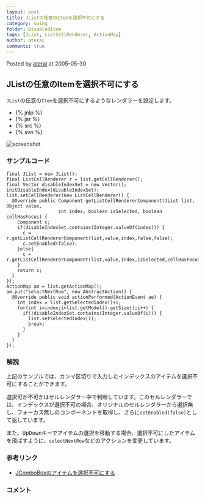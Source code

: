 ```yaml
---
layout: post
title: JListの任意のItemを選択不可にする
category: swing
folder: DisabledItem
tags: [JList, ListCellRenderer, ActionMap]
author: aterai
comments: true
---
```


Posted by [aterai](http://terai.xrea.jp/aterai.html) at 2005-05-30

## JListの任意のItemを選択不可にする
`JList`の任意の`Item`を選択不可にするようなレンダラーを設定します。

- {% jnlp %}
- {% jar %}
- {% src %}
- {% svn %}

<!-- dummy comment line for breaking list -->

![screenshot](https://lh4.googleusercontent.com/_9Z4BYR88imo/TQTLAYVmo3I/AAAAAAAAAW4/3MUtTm4ixyo/s800/DisabledItem.png)

### サンプルコード
<pre class="prettyprint"><code>final JList = new JList();
final ListCellRenderer r = list.getCellRenderer();
final Vector disableIndexSet = new Vector();
initDisableIndex(disableIndexSet);
list.setCellRenderer(new ListCellRenderer() {
  @Override public Component getListCellRendererComponent(JList list, Object value,
                   int index, boolean isSelected, boolean cellHasFocus) {
    Component c;
    if(disableIndexSet.contains(Integer.valueOf(index))) {
      c = r.getListCellRendererComponent(list,value,index,false,false);
      c.setEnabled(false);
    }else{
      c = r.getListCellRendererComponent(list,value,index,isSelected,cellHasFocus);
    }
    return c;
  }
});
ActionMap am = list.getActionMap();
am.put("selectNextRow", new AbstractAction() {
  @Override public void actionPerformed(ActionEvent ae) {
    int index = list.getSelectedIndex()+1;
    for(int i=index;i&lt;list.getModel().getSize();i++) {
      if(!disableIndexSet.contains(Integer.valueOf(i))) {
        list.setSelectedIndex(i);
        break;
      }
    }
  }
});
</code></pre>

### 解説
上記のサンプルでは、カンマ区切りで入力したインデックスのアイテムを選択不可にすることができます。

選択可か不可かはセルレンダラー中で判断しています。このセルレンダラーでは、インデックスが選択不可の場合、オリジナルのセルレンダラーから選択無し、フォーカス無しのコンポーネントを取得し、さらに`setEnabled(false)`として返しています。

また、<kbd>Up</kbd><kbd>Down</kbd>キーでアイテムの選択を移動する場合、選択不可にしたアイテムを飛ばすように、`selectNextRow`などのアクションを変更しています。

### 参考リンク
- [JComboBoxのアイテムを選択不可にする](http://terai.xrea.jp/Swing/DisableItemComboBox.html)

<!-- dummy comment line for breaking list -->

### コメント

